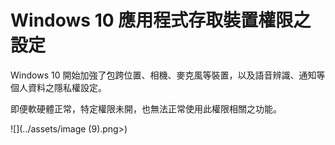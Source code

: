 # Windows 10 應用程式存取裝置權限之設定

Windows 10 開始加強了包跨位置、相機、麥克風等裝置，以及語音辨識、通知等個人資料之隱私權設定。

即便軟硬體正常，特定權限未開，也無法正常使用此權限相關之功能。

![](../assets/image (9).png>)

